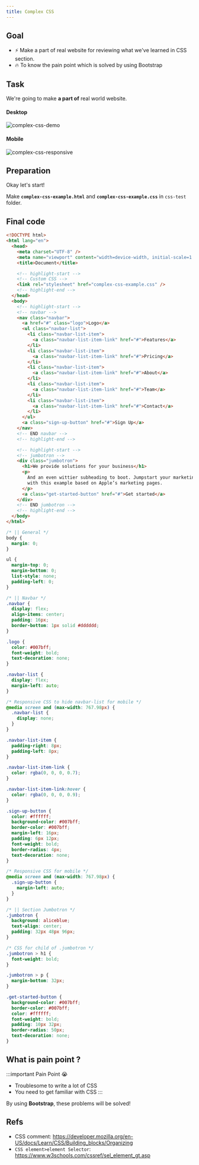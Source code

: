 ```yaml
---
title: Complex CSS
---
```


## Goal
  - ⚡ Make a part of real website for reviewing what we've learned in CSS section.
  - 🔥 To know the pain point which is solved by using Bootstrap

## Task
We're going to make **a part of** real world website.
#### Desktop
![complex-css-demo](../../img/2020-05-16-05-24-34.png)

#### Mobile
![complex-css-responsive](https://storage.googleapis.com/coderhackers-assets/docs/img/2020-04-29-19-06-29.png)


## Preparation

Okay let's start!

Make **`complex-css-example.html`** and **`complex-css-example.css`** in `css-test` folder.


## Final code
```html title="complex-css-example.html"
<!DOCTYPE html>
<html lang="en">
  <head>
    <meta charset="UTF-8" />
    <meta name="viewport" content="width=device-width, initial-scale=1.0" />
    <title>Document</title>

    <!-- highlight-start -->
    <!-- Custom CSS -->
    <link rel="stylesheet" href="complex-css-example.css" />
    <!-- highlight-end -->
  </head>
  <body>
    <!-- highlight-start -->
    <!-- navbar -->
    <nav class="navbar">
      <a href="#" class="logo">Logo</a>
      <ul class="navbar-list">
        <li class="navbar-list-item">
          <a class="navbar-list-item-link" href="#">Features</a>
        </li>
        <li class="navbar-list-item">
          <a class="navbar-list-item-link" href="#">Pricing</a>
        </li>
        <li class="navbar-list-item">
          <a class="navbar-list-item-link" href="#">About</a>
        </li>
        <li class="navbar-list-item">
          <a class="navbar-list-item-link" href="#">Team</a>
        </li>
        <li class="navbar-list-item">
          <a class="navbar-list-item-link" href="#">Contact</a>
        </li>
      </ul>
      <a class="sign-up-button" href="#">Sign Up</a>
    </nav>
    <!-- END navbar -->
    <!-- highlight-end -->

    <!-- highlight-start -->
    <!-- jumbotron -->
    <div class="jumbotron">
      <h1>We provide solutions for your business</h1>
      <p>
        And an even wittier subheading to boot. Jumpstart your marketing efforts
        with this example based on Apple’s marketing pages.
      </p>
      <a class="get-started-button" href="#">Get started</a>
    </div>
    <!-- END jumbotron -->
    <!-- highlight-end -->
  </body>
</html>
```

```css title="complex-css-example.css"
/* || General */
body {
  margin: 0;
}

ul {
  margin-top: 0;
  margin-bottom: 0;
  list-style: none;
  padding-left: 0;
}

/* || Navbar */
.navbar {
  display: flex;
  align-items: center;
  padding: 16px;
  border-bottom: 1px solid #dddddd;
}

.logo {
  color: #007bff;
  font-weight: bold;
  text-decoration: none;
}

.navbar-list {
  display: flex;
  margin-left: auto;
}

/* Responsive CSS to hide navbar-list for mobile */
@media screen and (max-width: 767.98px) {
  .navbar-list {
    display: none;
  }
}

.navbar-list-item {
  padding-right: 8px;
  padding-left: 8px;
}

.navbar-list-item-link {
  color: rgba(0, 0, 0, 0.7);
}

.navbar-list-item-link:hover {
  color: rgba(0, 0, 0, 0.9);
}

.sign-up-button {
  color: #ffffff;
  background-color: #007bff;
  border-color: #007bff;
  margin-left: 16px;
  padding: 6px 12px;
  font-weight: bold;
  border-radius: 4px;
  text-decoration: none;
}

/* Responsive CSS for mobile */
@media screen and (max-width: 767.98px) {
  .sign-up-button {
    margin-left: auto;
  }
}

/* || Section Jumbotron */
.jumbotron {
  background: aliceblue;
  text-align: center;
  padding: 32px 48px 96px;
}

/* CSS for child of .jumbotron */
.jumbotron > h1 {
  font-weight: bold;
}

.jumbotron > p {
  margin-bottom: 32px;
}

.get-started-button {
  background-color: #007bff;
  border-color: #007bff;
  color: #ffffff;
  font-weight: bold;
  padding: 10px 32px;
  border-radius: 50px;
  text-decoration: none;
}
```

## What is pain point ?

:::important Pain Point 😭
  - Troublesome to write a lot of CSS
  - You need to get familiar with CSS
:::

By using **Bootstrap**, these problems will be solved!


## Refs
- CSS comment: https://developer.mozilla.org/en-US/docs/Learn/CSS/Building_blocks/Organizing
- `CSS element>element Selector`: https://www.w3schools.com/cssref/sel_element_gt.asp